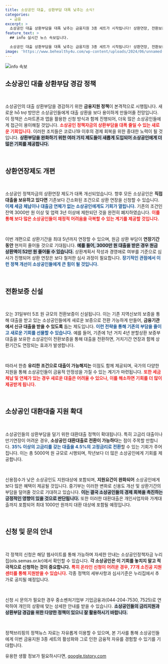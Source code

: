 ```yaml
---
title: 소상공인 대출, 상환부담 대폭 낮추는 소식!
categories:
  - 금융
excerpt: >
  소상공인 대출 상환부담을 대폭 낮추는 금융지원 3종 세트가 시작됩니다! 상환연장, 전환보증, 대환대출로 경제적 부담을 경감하고, 지원 조건도 획기적으로 완화됐습니다. 자세한 내용은 클릭해서 확인하세요!
feature_text: >
  ## info 실시간 뉴스 속보입니다.

  소상공인 대출 상환부담을 대폭 낮추는 금융지원 3종 세트가 시작됩니다! 상환연장, 전환보증, 대환대출로 경제적 부담을 경감하고, 지원 조건도 획기적으로 완화됐습니다. 자세한 내용은 클릭해서 확인하세요!
image: 'https://www.behealthy4u.com/wp-content/uploads/2024/06/unnamed-file.png'
---
```


<p><img src="https://www.behealthy4u.com/wp-content/uploads/2024/06/unnamed-file.png" alt="info 속보" /></p>

<h2 data-ke-size="size26">소상공인 대출 상환부담 경감 정책</h2>

<p data-ke-size="size16">&nbsp;</p>

<p>소상공인의 대출 상환부담을 경감하기 위한 <b>금융지원 정책</b>이 본격적으로 시행됩니다. 새로운 hỗ trợ 방안은 소상공인들에게 대출 상환을 보다 용이하게 만들어줄 전망입니다. 이 정책은 스마트폰과 앱을 활용한 신청 방식과 함께 진행되어, 더욱 많은 소상공인들에게 접근이 용이해질 것입니다. <b><span style="color: #ee2323;">소상공인 정책자금의 상환부담을 대폭 줄일 수 있는 새로운 기회입니다.</span></b> 이러한 조치들은 코로나19 이후의 경제 회복을 위한 중대한 노력이 될 것입니다. <b><span style="background-color: #21538527;">상환부담을 완화하기 위한 여러 가지 제도들이 새롭게 도입되어 소상공인에게 더 많은 기회를 제공합니다.</span></b></p>

<p data-ke-size="size16">&nbsp;</p>

<h2 data-ke-size="size26">상환연장제도 개편</h2>

<p data-ke-size="size16">&nbsp;</p>

<p>소상공인 정책자금의 상환연장 제도가 대폭 개선되었습니다. 향후 모든 소상공인은 <b>직접대출을 보유하고 있다면</b> 기존보다 간소화된 조건으로 상환 연장을 신청할 수 있습니다. <b><span style="color: #1a5490;">이제 세금 체납이나 대출금 연체가 없는 소상공인에게도 기회가 열립니다.</span></b> 기존의 조건인 잔액 3000만 원 이상 및 업력 3년 이상에 제한되던 것을 완전히 폐지하였습니다. <b><span style="color: #ee2323;">이를 통해 보다 많은 소상공인들이 재정적 어려움을 극복할 수 있는 계기를 제공할 것입니다.</span></b> </p>

<p data-ke-size="size16">&nbsp;</p>

<p>이번 개편으로 상환기간을 최대 5년까지 연장할 수 있으며, 원금 상환 부담이 <b>연장기간 동안</b> 현저히 줄어들 것으로 기대됩니다. <b><span style="background-color: #21538527;">예를 들어, 3000만 원 대출을 받은 경우 원금 상환액이 52만 원 줄어들 수 있습니다.</span></b> 상환계획서 작성과 경영애로 여부를 기준으로 심사가 진행되어 상환 연장은 보다 철저한 심사 과정이 필요합니다. <b><span style="color: #1a5490;">장기적인 관점에서 이런 정책 개선이 소상공인들에게 큰 힘이 될 것입니다.</span></b></p>

<p data-ke-size="size16">&nbsp;</p>

<h2 data-ke-size="size26">전환보증 신설</h2>

<p data-ke-size="size16">&nbsp;</p>

<p>오는 31일부터 5조 원 규모의 전환보증이 신설됩니다. 이는 기존 지역신보의 보증을 통해 대출을 받고 있는 소상공인들에게 새로운 보증으로 전환 가능하게 만들어, <b>금융기관에서 신규 대출을 받을 수 있도록</b> 돕는 제도입니다. <b><span style="color: #1a5490;">이런 전략을 통해 기존의 부담을 줄이고 새로운 기회를 선물할 수 있습니다.</span></b> 예를 들어, 기존에 1년 거치 4년 분할상환 보증부대출을 보유한 소상공인이 전환보증을 통해 대출을 전환하면, 거치기간 연장과 함께 상환기간도 연장되는 효과가 발생합니다. </p>

<p data-ke-size="size16">&nbsp;</p>

<p>따라서 한층 <b>유리한 조건으로 대출이 가능해지는</b> 이점도 함께 제공되며, 국가의 다양한 지원을 통해 소상공인들이 금융적 안정성을 가질 수 있는 계기가 마련됩니다. <b><span style="color: #ee2323;">또한 세금 체납 및 연체가 있는 경우 새로운 대출은 어려울 수 있으나, 이를 해소하면 기회를 더 많이 제공받게 됩니다.</span></b> </p>

<p data-ke-size="size16">&nbsp;</p>

<h2 data-ke-size="size26">소상공인 대환대출 지원 확대</h2>

<p data-ke-size="size16">&nbsp;</p>

<p>소상공인들의 상환부담을 덜기 위한 대환대출 정책이 확대됩니다. 특히 고금리 대출이나 만기연장이 어려운 경우, <b>소상공인 대환대출로 전환이 가능하다</b>는 점이 주목할 만합니다. <b><span style="color: #1a5490;">35% 이상의 고금리를 갖는 대출을 4.5%의 고정금리로 전환</span></b>할 수 있는 기회가 주어집니다. 이는 총 5000억 원 규모로 시행되며, 작년보다 더 많은 소상공인에게 기회를 제공합니다.</p>

<p data-ke-size="size16">&nbsp;</p>

<p>신용점수가 낮은 소상공인도 지원대상에 포함되며, <b>지원요건이 완화되어</b> 소상공인에게 보다 많은 혜택이 제공될 것입니다. 중기부는 이러한 변화로 신용도 개선 및 상환기간의 부담을 덜어줄 것으로 기대하고 있습니다. <b><span style="background-color: #21538527;">이는 결국 소상공인들의 경제 회복을 촉진하는 긍정적인 영향이 있을 것으로 판단됩니다.</span></b> 또한 이러한 대환대출은 개인사업자와 가계대출까지 포함되어 최대 1000만 원까지 대환 대상에 포함될 예정입니다. </p>

<p data-ke-size="size16">&nbsp;</p>

<h2 data-ke-size="size26">신청 및 문의 안내</h2>

<p data-ke-size="size16">&nbsp;</p>

<p>각 정책의 신청은 해당 웹사이트를 통해 가능하며 자세한 안내는 소상공인정책자금 누리집(ols.semas.or.kr)에서 확인할 수 있습니다. <b>각 소상공인은 이 기회를 놓치지 말고 적극적으로 신청하는 것이 중요합니다.</b> <b><span style="color: #ee2323;">특히 온라인 신청이 어려운 경우, 77개 소진공 지원센터를 통해 지원받을 수 있습니다.</span></b> 각종 정책의 세부사항과 심사기준은 누리집에서 추가로 공지될 예정입니다. </p>

<p data-ke-size="size16">&nbsp;</p>

<p>신청 시 문의가 필요한 경우 중소벤처기업부 기업금융과(044-204-7530, 7525)로 연락하여 개인의 상황에 맞는 상세한 안내를 받을 수 있습니다. <b><span style="background-color: #21538527;">소상공인들의 금리지원과 상환부담 경감을 위한 다양한 정책이 있으니 잘 활용하시기 바랍니다.</span></b></p>

<p data-ke-size="size16">&nbsp;</p>

<p>정책브리핑의 정책뉴스 자료는 자유롭게 이용할 수 있으며, 본 기사를 통해 소상공인들에게 이번 금융지원 3종 세트의 활성화와 그로 인한 금융적 자유를 경험할 수 있기를 기대합니다.</p>
유용한 생활 정보가 필요하시다면, <a href="https://qoogle.tistory.com" rel="dofollow">qoogle.tistory.com</a>


